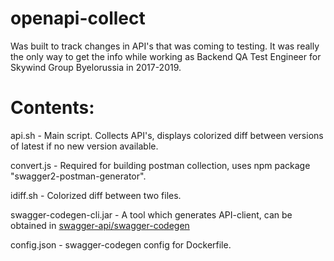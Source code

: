 # openapi-collect
Was built to track changes in API's that was coming to testing. It was really the only way to get the info while working as Backend QA Test Engineer for Skywind Group Byelorussia in 2017-2019.

# Contents:
api.sh - Main script. Collects API's, displays colorized diff between versions of latest if no new version available.

convert.js - Required for building postman collection, uses npm package "swagger2-postman-generator".

idiff.sh - Colorized diff between two files.

swagger-codegen-cli.jar - A tool which generates API-client, can be obtained in [swagger-api/swagger-codegen](https://github.com/swagger-api/swagger-codegen)

config.json - swagger-codegen config for Dockerfile.
